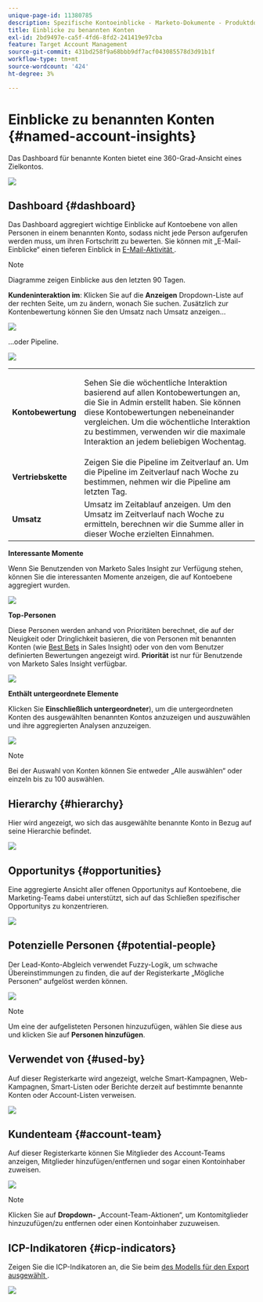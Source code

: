 ```yaml
---
unique-page-id: 11380785
description: Spezifische Kontoeinblicke - Marketo-Dokumente - Produktdokumentation
title: Einblicke zu benannten Konten
exl-id: 2bd9497e-ca5f-4fd6-8fd2-241419e97cba
feature: Target Account Management
source-git-commit: 431bd258f9a68bbb9df7acf043085578d3d91b1f
workflow-type: tm+mt
source-wordcount: '424'
ht-degree: 3%

---
```


# Einblicke zu benannten Konten {#named-account-insights}

Das Dashboard für benannte Konten bietet eine 360-Grad-Ansicht eines Zielkontos.

![](assets/one-1.png)

## Dashboard {#dashboard}

Das Dashboard aggregiert wichtige Einblicke auf Kontoebene von allen Personen in einem benannten Konto, sodass nicht jede Person aufgerufen werden muss, um ihren Fortschritt zu bewerten. Sie können mit „E-Mail-Einblicke“ einen tieferen Einblick in [ E-Mail-Aktivität ](/help/marketo/product-docs/reporting/email-insights/filtering-in-email-insights.md#account-based-marketing).

>[!NOTE]
>
>Diagramme zeigen Einblicke aus den letzten 90 Tagen.

**Kundeninteraktion im**: Klicken Sie auf die **Anzeigen** Dropdown-Liste auf der rechten Seite, um zu ändern, wonach Sie suchen. Zusätzlich zur Kontenbewertung können Sie den Umsatz nach Umsatz anzeigen…

![](assets/two-new.png)

…oder Pipeline.

![](assets/three-new.png)

<table> 
 <tbody> 
  <tr> 
   <td><strong>Kontobewertung</strong></td> 
   <td><p>Sehen Sie die wöchentliche Interaktion basierend auf allen Kontobewertungen an, die Sie in Admin erstellt haben. Sie können diese Kontobewertungen nebeneinander vergleichen. Um die wöchentliche Interaktion zu bestimmen, verwenden wir die maximale Interaktion an jedem beliebigen Wochentag.</p></td> 
  </tr> 
  <tr> 
   <td><strong>Vertriebskette</strong></td> 
   <td>Zeigen Sie die Pipeline im Zeitverlauf an. Um die Pipeline im Zeitverlauf nach Woche zu bestimmen, nehmen wir die Pipeline am letzten Tag.</td> 
  </tr> 
  <tr> 
   <td><strong>Umsatz</strong></td> 
   <td>Umsatz im Zeitablauf anzeigen. Um den Umsatz im Zeitverlauf nach Woche zu ermitteln, berechnen wir die Summe aller in dieser Woche erzielten Einnahmen.</td> 
  </tr> 
 </tbody> 
</table>

**Interessante Momente**

Wenn Sie Benutzenden von Marketo Sales Insight zur Verfügung stehen, können Sie die interessanten Momente anzeigen, die auf Kontoebene aggregiert wurden.

![](assets/int-mom.png)

**Top-Personen**

Diese Personen werden anhand von Prioritäten berechnet, die auf der Neuigkeit oder Dringlichkeit basieren, die von Personen mit benannten Konten (wie [Best Bets](/help/marketo/product-docs/marketo-sales-insight/msi-for-salesforce/features/stars-and-flames/priority-urgency-relative-score-and-best-bets.md) in Sales Insight) oder von den vom Benutzer definierten Bewertungen angezeigt wird. **Priorität** ist nur für Benutzende von Marketo Sales Insight verfügbar.

![](assets/top-ten.png)

**Enthält untergeordnete Elemente**

Klicken Sie **Einschließlich untergeordneter**), um die untergeordneten Konten des ausgewählten benannten Kontos anzuzeigen und auszuwählen und ihre aggregierten Analysen anzuzeigen.

![](assets/abm.png)

>[!NOTE]
>
>Bei der Auswahl von Konten können Sie entweder „Alle auswählen“ oder einzeln bis zu 100 auswählen.

## Hierarchy {#hierarchy}

Hier wird angezeigt, wo sich das ausgewählte benannte Konto in Bezug auf seine Hierarchie befindet.

![](assets/hierarchy.png)

## Opportunitys {#opportunities}

Eine aggregierte Ansicht aller offenen Opportunitys auf Kontoebene, die Marketing-Teams dabei unterstützt, sich auf das Schließen spezifischer Opportunitys zu konzentrieren.

![](assets/four-1.png)

## Potenzielle Personen {#potential-people}

Der Lead-Konto-Abgleich verwendet Fuzzy-Logik, um schwache Übereinstimmungen zu finden, die auf der Registerkarte „Mögliche Personen“ aufgelöst werden können.

![](assets/five-1.png)

>[!NOTE]
>
>Um eine der aufgelisteten Personen hinzuzufügen, wählen Sie diese aus und klicken Sie auf **Personen hinzufügen**.

## Verwendet von {#used-by}

Auf dieser Registerkarte wird angezeigt, welche Smart-Kampagnen, Web-Kampagnen, Smart-Listen oder Berichte derzeit auf bestimmte benannte Konten oder Account-Listen verweisen.

![](assets/six-1.png)

## Kundenteam {#account-team}

Auf dieser Registerkarte können Sie Mitglieder des Account-Teams anzeigen, Mitglieder hinzufügen/entfernen und sogar einen Kontoinhaber zuweisen.

![](assets/seven-1.png)

>[!NOTE]
>
>Klicken Sie auf **Dropdown-** „Account-Team-Aktionen“, um Kontomitglieder hinzuzufügen/zu entfernen oder einen Kontoinhaber zuzuweisen.

## ICP-Indikatoren {#icp-indicators}

Zeigen Sie die ICP-Indikatoren an, die Sie beim [ des Modells für den Export ausgewählt ](/help/marketo/product-docs/target-account-management/account-profiling/account-profiling-ranking-and-tuning.md#model-tuning).

![](assets/eight.png)
